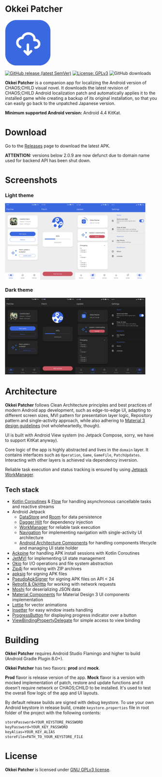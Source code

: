 Okkei Patcher
==================
<img src="images/icon.png" width="150px" alt="Okkei Patcher icon" />

[![GitHub release (latest SemVer)](https://img.shields.io/github/v/release/solrudev/OkkeiPatcher)](https://github.com/solrudev/OkkeiPatcher/releases)
[![License: GPLv3](https://img.shields.io/github/license/solrudev/OkkeiPatcher)](/LICENSE)
![GitHub downloads](https://img.shields.io/github/downloads/solrudev/OkkeiPatcher/total?label=Downloads&logo=github)

**Okkei Patcher** is a companion app for localizing the Android version of CHAOS;CHILD visual novel.
It downloads the latest revision of CHAOS;CHILD Android localization patch and automatically applies
it to the installed game while creating a backup of its original installation, so that you can
easily go back to the unpatched Japanese version.

**Minimum supported Android version:** Android 4.4 KitKat.

# Download
Go to the [Releases](https://github.com/solrudev/OkkeiPatcher/releases) page to download the latest
APK.

**ATTENTION:** versions below 2.0.9 are now defunct due to domain name used for backend API has been
shut down.

# Screenshots
### Light theme
<div style="display: flex; width: 100%">
  <img src="images/patcher_light.jpg" width="23%"/>
  <img src="images/progress_light.jpg" width="23%"/>
  <img src="images/update_light.jpg" width="23%"/>
  <img src="images/settings_light.jpg" width="23%"/>
</div>

### Dark theme
<div style="display: flex; width: 100%">
  <img src="images/patcher_dark.jpg" width="23%"/>
  <img src="images/progress_dark.jpg" width="23%"/>
  <img src="images/update_dark.jpg" width="23%"/>
  <img src="images/settings_dark.jpg" width="23%"/>
</div>

# Architecture
**Okkei Patcher** follows Clean Architecture principles and best practices of modern Android app
development, such as edge-to-edge UI, adapting to different screen sizes, MVI pattern for
presentation layer logic, Repository pattern and single-activity approach, while also adhering to
[Material 3 design guidelines](https://m3.material.io/) (not wholeheartedly, though).

UI is built with Android View system (no Jetpack Compose, sorry, we have to support KitKat anyway).

Core logic of the app is highly abstracted and lives in the `domain` layer. It contains interfaces
such as `Operation`, `Game`, `GameFile`, `PatchUpdates`. Interacting with other layers is achieved
via dependency inversion.

Reliable task execution and status tracking is ensured by using
[Jetpack WorkManager](https://developer.android.com/topic/libraries/architecture/workmanager).

## Tech stack
- [Kotlin Coroutines](https://github.com/Kotlin/kotlinx.coroutines) &
  [Flow](https://kotlin.github.io/kotlinx.coroutines/kotlinx-coroutines-core/kotlinx.coroutines.flow/)
  for handling asynchronous cancellable tasks and reactive streams
- Android Jetpack
    - [DataStore](https://developer.android.com/topic/libraries/architecture/datastore) and
      [Room](https://developer.android.com/training/data-storage/room) for data persistence
    - [Dagger Hilt](https://dagger.dev/hilt/) for dependency injection
    - [WorkManager](https://developer.android.com/topic/libraries/architecture/workmanager) for
      reliable task execution
    - [Navigation](https://developer.android.com/guide/navigation) for implementing navigation with
      single-activity UI architecture
    - [Android Architecture Components](https://developer.android.com/topic/libraries/architecture/viewmodel)
      for handling components lifecycle and managing UI state holder
- [Ackpine](https://github.com/solrudev/Ackpine) for handling APK install sessions
  with Kotlin Coroutines
- [JetMVI](https://github.com/solrudev/JetMVI) for implementing UI state management
- [Okio](https://square.github.io/okio/) for I/O operations and file system abstraction
- [Zip4j](https://github.com/srikanth-lingala/zip4j) for working with ZIP archives
- [apksig](https://android.googlesource.com/platform/tools/apksig/+/master) for signing APK files
- [PseudoApkSigner](https://github.com/solrudev/PseudoApkSigner) for signing APK files on API < 24
- [Retrofit & OkHttp](https://square.github.io/retrofit/) for working with network requests
- [Moshi](https://github.com/square/moshi/) for deserializing JSON data
- [Material Components](https://github.com/material-components/material-components-android) for
  Material Design 3 UI components implementation
- [Lottie](https://airbnb.io/lottie/) for vector animations
- [Insetter](https://github.com/chrisbanes/insetter) for easy window insets handling
- [ProgressButton](https://github.com/razir/ProgressButton) for displaying progress indicator over a
  button
- [ViewBindingPropertyDelegate](https://github.com/androidbroadcast/ViewBindingPropertyDelegate) for
  simple access to view binding

# Building
**Okkei Patcher** requires Android Studio Flamingo and higher to build (Android Gradle Plugin 8.0+).

**Okkei Patcher** has two flavors: **prod** and **mock**.

**Prod** flavor is release version of the app. **Mock** flavor is a version with mocked
implementation of patch, restore and update functions and it doesn't require network or CHAOS;CHILD
to be installed. It's used to test the overall flow logic of the app and UI layouts.

By default release builds are signed with debug keystore. To use your own Android keystore in
release build, create `keystore.properties` file in root folder of the project with the following
contents:
```properties
storePassword=YOUR_KEYSTORE_PASSWORD
keyPassword=YOUR_KEY_PASSWORD
keyAlias=YOUR_KEY_ALIAS
storeFile=PATH_TO_YOUR_KEYSTORE_FILE
```

# License
**Okkei Patcher** is licensed under [GNU GPLv3 license](/LICENSE).